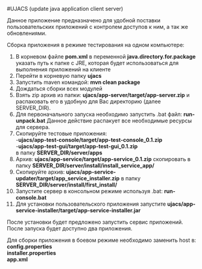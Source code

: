 #UJACS (update java application client server)

Данное приложение предназначено для удобной поставки пользовательских приложений с контролем доступов к ним, а так же обновлениями.

Сборка приложения в режиме тестирования на одном компьютере:  

1. В корневом файле **pom.xml** в переменной **java.directory.for.package** указать путь к папке с JRE, которая будет использоваться для выполнения приложений на клиенте 
1. Перейти в корневую папку **ujacs**
1. Запустить maven командой: **mvn clean package**
1. Дождаться сборки всех модулей
1. Взять zip архив из папки: **ujacs/app-server/target/app-server.zip** и распаковать его в удобную для Вас директорию (далее SERVER_DIR).  
1. Для первоначального запуска необходимо запустить .bat файл: **run-unpack.bat**
Данное действие распакует все необходимые ресурсы для сервера.
1. Скопируйте тестовые приложения:  
-**ujacs/app-test-console/target/app-test-console_0.1.zip**  
-**ujacs/app-test-gui/target/app-test-gui_0.1.zip**  
в папку **SERVER_DIR/server/apps**
1. Архив: **ujacs/app-service/target/app-service_0.1.zip** скопировать в папку **SERVER_DIR/server/install/install_service_app/**
1. Скопируйте архив: **ujacs/app-service-updater/target/app_service_installer.zip** в папку **SERVER_DIR/server/install/first_install/**
1. Запустите сервер в консольном режиме используя .bat: **run-console.bat**        
1. Для установки пользовательского приложения запустите **ujacs/app-service-installer/target/app-service-installer.jar**  

После установки будет предложено запустить сервис приложений.  
После запуска будет доступно два приложения.



Для сборки приложения в боевом режиме необходимо заменить host в:  
**config.properties**  
**installer.properties**  
**app.xml**